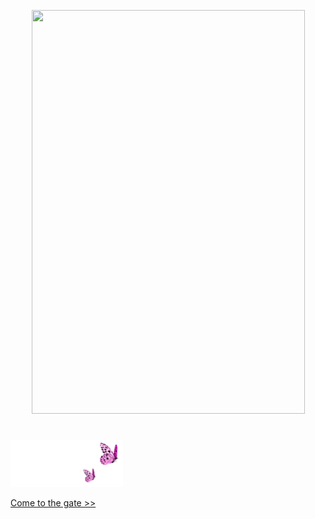 <p align="center">
<img src="https://github.com/lady-h-world/My_Garden/blob/main/images/welcome.png" width="437" height="646" />
</p>

#

<p align="left">
<img src="https://github.com/lady-h-world/My_Garden/blob/main/images/follow_us.png" width="180" height="75" />
</p>

[Come to the gate >>][1]


[1]:https://github.com/lady-h-world/My_Garden/blob/main/reading_pages/at_the_gate.md

